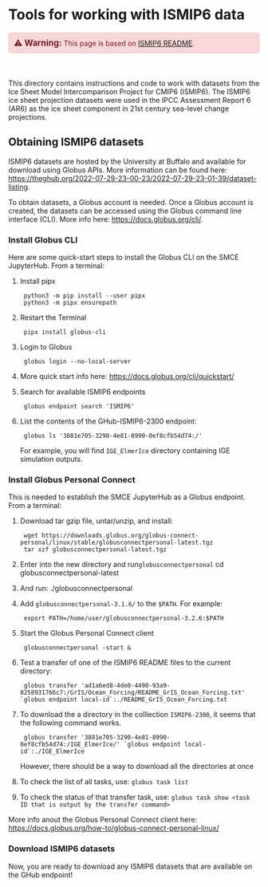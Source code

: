 # Tools for working with ISMIP6 data

<div style="background-color: #f8d7da; color: #721c24; border: 1px solid #f5c6cb; padding: 10px; border-radius: 5px; margin-bottom: 20px;">
  <strong style="font-size: 1.2em;">⚠️ Warning:</strong> This page is based on 
  <a href="https://git.smce.nasa.gov/eis-sealevel/eis-sea-level-change-general/-/blob/master/ismip6/README.md" target="_blank">ISMIP6 README</a>.
</div>
<br>
        
This directory contains instructions and code to work with datasets from the Ice Sheet Model Intercomparison Project for CMIP6 (ISMIP6). The ISMIP6 ice sheet projection datasets were used in the IPCC Assessment Report 6 (AR6) as the ice sheet component in 21st century sea-level change projections.

## Obtaining ISMIP6 datasets
ISMIP6 datasets are hosted by the University at Buffalo and available for download using Globus APIs. More information can be found here: https://theghub.org/2022-07-29-23-00-23/2022-07-29-23-01-39/dataset-listing.

To obtain datasets, a Globus account is needed. Once a Globus account is created, the datasets can be accessed using the Globus command line interface (CLI). More info here: https://docs.globus.org/cli/. 


### Install Globus CLI
Here are some quick-start steps to install the Globus CLI on the SMCE JupyterHub. From a terminal:
1. Install pipx

        python3 -m pip install --user pipx
        python3 -m pipx ensurepath

1. Restart the Terminal
        
        pipx install globus-cli

1. Login to Globus

        globus login --no-local-server

1. More quick start info here: https://docs.globus.org/cli/quickstart/

1. Search for available ISMIP6 endpoints

        globus endpoint search 'ISMIP6'

1. List the contents of the GHub-ISMIP6-2300 endpoint:

        globus ls '3881e705-3290-4e81-8990-0ef8cfb54d74:/'

   For example, you will find `IGE_ElmerIce` directory containing IGE simulation outputs.

### Install Globus Personal Connect
This is needed to establish the SMCE JupyterHub as a Globus endpoint. From a terminal:

1. Download tar gzip file, untar/unzip, and install:

        wget https://downloads.globus.org/globus-connect-personal/linux/stable/globusconnectpersonal-latest.tgz
        tar xzf globusconnectpersonal-latest.tgz
   
1. Enter into the new directory and run`globusconnectpersonal`
        cd globusconnectpersonal-latest
   
1. And run:
        ./globusconnectpersonal 

1. Add ```globusconnectpersonal-3.1.6/``` to the ```$PATH```. For example:

        export PATH=/home/user/globusconnectpersonal-3.2.6:$PATH
  
1. Start the Globus Personal Connect client

        globusconnectpersonal -start &

1. Test a transfer of one of the ISMIP6 README files to the current directory:

        globus transfer 'ad1a6ed8-4de0-4490-93a9-8258931766c7:/GrIS/Ocean_Forcing/README_GrIS_Ocean_Forcing.txt' `globus endpoint local-id`:./README_GrIS_Ocean_Forcing.txt

1. To download the a directory in the colllection `ISMIP6-2300`, it seems that the following command works.

        globus transfer '3881e705-3290-4e81-8990-0ef8cfb54d74:/IGE_ElmerIce/' `globus endpoint local-id`:./IGE_ElmerIce

   However, there should be a way to download all the directories at once

1. To check the list of all tasks, use: ```globus task list```
1. To check the status of that transfer task, use: ```globus task show <task ID that is output by the transfer command>```

More info anout the Globus Personal Connect client here: https://docs.globus.org/how-to/globus-connect-personal-linux/

### Download ISMIP6 datasets
Now, you are ready to download any ISMIP6 datasets that are available on the GHub endpoint!
